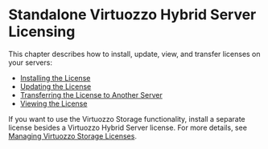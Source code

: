 # Standalone Virtuozzo Hybrid Server Licensing

This chapter describes how to install, update, view, and transfer licenses on your servers:

-   [Installing the License](.Installing_the_License_v7.1Beta)
-   [Updating the License](.Updating_the_License_v7.1Beta)
-   [Transferring the License to Another Server](.Transferring_the_License_to_Another_Server_v7.1Beta)
-   [Viewing the License](.Viewing_the_License_v7.1Beta)

If you want to use the Virtuozzo Storage functionality, install a separate license besides a Virtuozzo Hybrid Server license. For more details, see [Managing Virtuozzo Storage Licenses](.Managing_Virtuozzo_Storage_Licenses_v7.1Beta).
